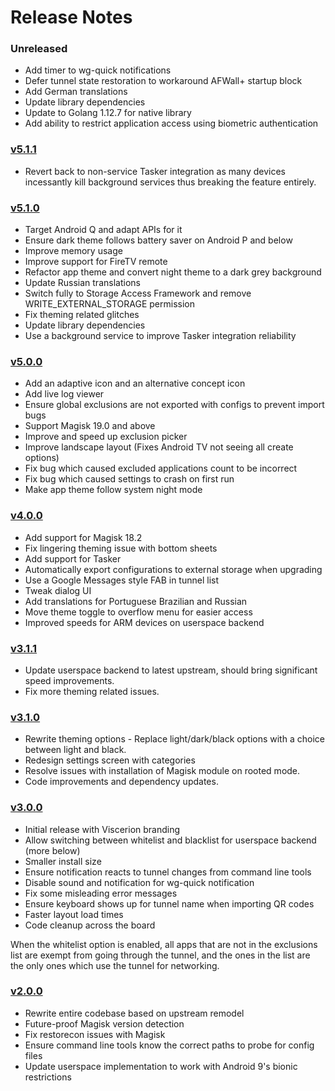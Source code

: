 # Release Notes

### Unreleased
- Add timer to wg-quick notifications
- Defer tunnel state restoration to workaround AFWall+ startup block
- Add German translations
- Update library dependencies
- Update to Golang 1.12.7 for native library
- Add ability to restrict application access using biometric authentication

### [v5.1.1](https://github.com/msfjarvis/viscerion/releases/5.1.1)
- Revert back to non-service Tasker integration as many devices incessantly
  kill background services thus breaking the feature entirely.

### [v5.1.0](https://github.com/msfjarvis/viscerion/releases/5.1.0)
- Target Android Q and adapt APIs for it
- Ensure dark theme follows battery saver on Android P and below
- Improve memory usage
- Improve support for FireTV remote
- Refactor app theme and convert night theme to a dark grey background
- Update Russian translations
- Switch fully to Storage Access Framework and remove WRITE_EXTERNAL_STORAGE permission
- Fix theming related glitches
- Update library dependencies
- Use a background service to improve Tasker integration reliability

### [v5.0.0](https://github.com/msfjarvis/viscerion/releases/5.0.0)
- Add an adaptive icon and an alternative concept icon
- Add live log viewer
- Ensure global exclusions are not exported with configs to prevent import bugs
- Support Magisk 19.0 and above
- Improve and speed up exclusion picker
- Improve landscape layout (Fixes Android TV not seeing all create options)
- Fix bug which caused excluded applications count to be incorrect
- Fix bug which caused settings to crash on first run
- Make app theme follow system night mode

### [v4.0.0](https://github.com/msfjarvis/viscerion/releases/4.0.0)

- Add support for Magisk 18.2
- Fix lingering theming issue with bottom sheets
- Add support for Tasker
- Automatically export configurations to external storage when upgrading
- Use a Google Messages style FAB in tunnel list
- Tweak dialog UI
- Add translations for Portuguese Brazilian and Russian
- Move theme toggle to overflow menu for easier access
- Improved speeds for ARM devices on userspace backend

### [v3.1.1](https://github.com/msfjarvis/viscerion/releases/3.1.1)

- Update userspace backend to latest upstream, should bring significant
  speed improvements.
- Fix more theming related issues.


### [v3.1.0](https://github.com/msfjarvis/viscerion/releases/3.1.0)

- Rewrite theming options - Replace light/dark/black options
  with a choice between light and black.
- Redesign settings screen with categories
- Resolve issues with installation of Magisk module on rooted
  mode.
- Code improvements and dependency updates.


### [v3.0.0](https://github.com/msfjarvis/viscerion/releases/3.0.0)

- Initial release with Viscerion branding
- Allow switching between whitelist and blacklist for userspace backend (more below)
- Smaller install size
- Ensure notification reacts to tunnel changes from command line tools
- Disable sound and notification for wg-quick notification
- Fix some misleading error messages
- Ensure keyboard shows up for tunnel name when importing QR codes
- Faster layout load times
- Code cleanup across the board

When the whitelist option is enabled, all apps that are not in the exclusions
list are exempt from going through the tunnel, and the ones in the list are
the only ones which use the tunnel for networking.


### [v2.0.0](https://github.com/msfjarvis/viscerion/releases/2.0.0)

- Rewrite entire codebase based on upstream remodel
- Future-proof Magisk version detection
- Fix restorecon issues with Magisk
- Ensure command line tools know the correct paths to probe for config files
- Update userspace implementation to work with Android 9's bionic restrictions
